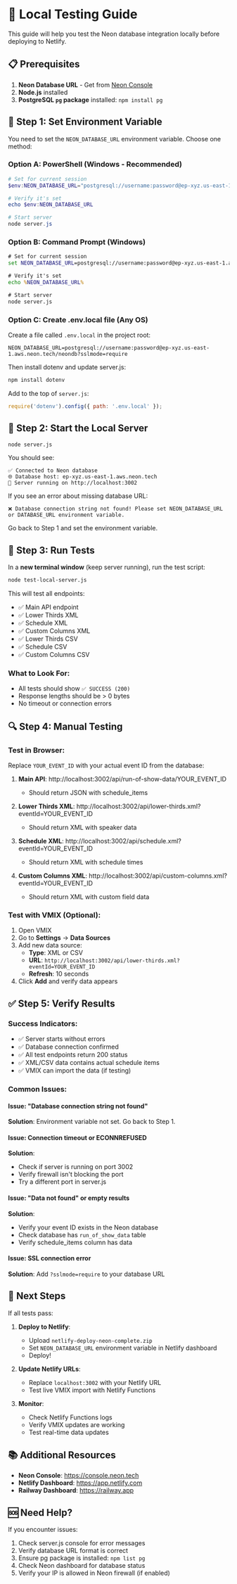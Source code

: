 # 🧪 Local Testing Guide

This guide will help you test the Neon database integration locally before deploying to Netlify.

## 📋 Prerequisites

1. **Neon Database URL** - Get from [Neon Console](https://console.neon.tech)
2. **Node.js** installed
3. **PostgreSQL `pg` package** installed: `npm install pg`

## 🔧 Step 1: Set Environment Variable

You need to set the `NEON_DATABASE_URL` environment variable. Choose one method:

### Option A: PowerShell (Windows - Recommended)
```powershell
# Set for current session
$env:NEON_DATABASE_URL="postgresql://username:password@ep-xyz.us-east-1.aws.neon.tech/neondb?sslmode=require"

# Verify it's set
echo $env:NEON_DATABASE_URL

# Start server
node server.js
```

### Option B: Command Prompt (Windows)
```cmd
# Set for current session
set NEON_DATABASE_URL=postgresql://username:password@ep-xyz.us-east-1.aws.neon.tech/neondb?sslmode=require

# Verify it's set
echo %NEON_DATABASE_URL%

# Start server
node server.js
```

### Option C: Create .env.local file (Any OS)
Create a file called `.env.local` in the project root:
```env
NEON_DATABASE_URL=postgresql://username:password@ep-xyz.us-east-1.aws.neon.tech/neondb?sslmode=require
```

Then install dotenv and update server.js:
```bash
npm install dotenv
```

Add to the top of `server.js`:
```javascript
require('dotenv').config({ path: '.env.local' });
```

## 🚀 Step 2: Start the Local Server

```bash
node server.js
```

You should see:
```
✅ Connected to Neon database
🌐 Database host: ep-xyz.us-east-1.aws.neon.tech
🚀 Server running on http://localhost:3002
```

If you see an error about missing database URL:
```
❌ Database connection string not found! Please set NEON_DATABASE_URL or DATABASE_URL environment variable.
```
Go back to Step 1 and set the environment variable.

## 🧪 Step 3: Run Tests

In a **new terminal window** (keep server running), run the test script:

```bash
node test-local-server.js
```

This will test all endpoints:
- ✅ Main API endpoint
- ✅ Lower Thirds XML
- ✅ Schedule XML  
- ✅ Custom Columns XML
- ✅ Lower Thirds CSV
- ✅ Schedule CSV
- ✅ Custom Columns CSV

### What to Look For:
- All tests should show `✅ SUCCESS (200)`
- Response lengths should be > 0 bytes
- No timeout or connection errors

## 🔍 Step 4: Manual Testing

### Test in Browser:
Replace `YOUR_EVENT_ID` with your actual event ID from the database:

1. **Main API**: http://localhost:3002/api/run-of-show-data/YOUR_EVENT_ID
   - Should return JSON with schedule_items

2. **Lower Thirds XML**: http://localhost:3002/api/lower-thirds.xml?eventId=YOUR_EVENT_ID
   - Should return XML with speaker data

3. **Schedule XML**: http://localhost:3002/api/schedule.xml?eventId=YOUR_EVENT_ID
   - Should return XML with schedule times

4. **Custom Columns XML**: http://localhost:3002/api/custom-columns.xml?eventId=YOUR_EVENT_ID
   - Should return XML with custom field data

### Test with VMIX (Optional):
1. Open VMIX
2. Go to **Settings** → **Data Sources**
3. Add new data source:
   - **Type**: XML or CSV
   - **URL**: `http://localhost:3002/api/lower-thirds.xml?eventId=YOUR_EVENT_ID`
   - **Refresh**: 10 seconds
4. Click **Add** and verify data appears

## ✅ Step 5: Verify Results

### Success Indicators:
- ✅ Server starts without errors
- ✅ Database connection confirmed
- ✅ All test endpoints return 200 status
- ✅ XML/CSV data contains actual schedule items
- ✅ VMIX can import the data (if testing)

### Common Issues:

#### Issue: "Database connection string not found"
**Solution**: Environment variable not set. Go back to Step 1.

#### Issue: Connection timeout or ECONNREFUSED
**Solution**: 
- Check if server is running on port 3002
- Verify firewall isn't blocking the port
- Try a different port in server.js

#### Issue: "Data not found" or empty results
**Solution**:
- Verify your event ID exists in the Neon database
- Check database has `run_of_show_data` table
- Verify schedule_items column has data

#### Issue: SSL connection error
**Solution**: Add `?sslmode=require` to your database URL

## 🎯 Next Steps

If all tests pass:

1. **Deploy to Netlify**:
   - Upload `netlify-deploy-neon-complete.zip`
   - Set `NEON_DATABASE_URL` environment variable in Netlify dashboard
   - Deploy!

2. **Update Netlify URLs**:
   - Replace `localhost:3002` with your Netlify URL
   - Test live VMIX import with Netlify Functions

3. **Monitor**:
   - Check Netlify Functions logs
   - Verify VMIX updates are working
   - Test real-time data updates

## 📚 Additional Resources

- **Neon Console**: https://console.neon.tech
- **Netlify Dashboard**: https://app.netlify.com
- **Railway Dashboard**: https://railway.app

## 🆘 Need Help?

If you encounter issues:
1. Check server.js console for error messages
2. Verify database URL format is correct
3. Ensure pg package is installed: `npm list pg`
4. Check Neon dashboard for database status
5. Verify your IP is allowed in Neon firewall (if enabled)

